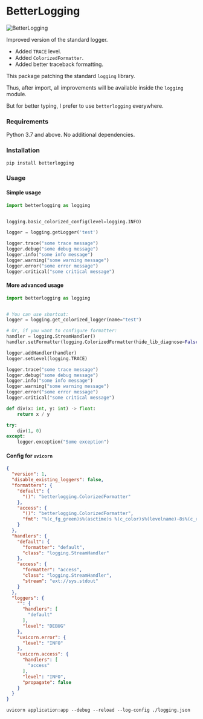 # BetterLogging


![BetterLogging](https://telegra.ph/file/ebd3b272eb1969dd55f58.png "BetterLogging")

Improved version of the standard logger.

* Added `TRACE` level.
* Added `ColorizedFormatter`.
* Added better traceback formatting.

This package patching the standard `logging` library.

Thus, after import, all improvements will be available inside the `logging` module.

But for better typing, I prefer to use `betterlogging` everywhere.

### Requirements

Python 3.7 and above. No additional dependencies.

### Installation

`pip install betterlogging`

### Usage

#### Simple usage

```python
import betterlogging as logging


logging.basic_colorized_config(level=logging.INFO)

logger = logging.getLogger('test')

logger.trace("some trace message")
logger.debug("some debug message")
logger.info("some info message")
logger.warning("some warning message")
logger.error("some error message")
logger.critical("some critical message")
```

#### More advanced usage

```python
import betterlogging as logging


# You can use shortcut:
logger = logging.get_colorized_logger(name="test")

# Or, if you want to configure formatter:
handler = logging.StreamHandler()
handler.setFormatter(logging.ColorizedFormatter(hide_lib_diagnose=False))

logger.addHandler(handler)
logger.setLevel(logging.TRACE)

logger.trace("some trace message")
logger.debug("some debug message")
logger.info("some info message")
logger.warning("some warning message")
logger.error("some error message")
logger.critical("some critical message")

def div(x: int, y: int) -> float:
    return x / y

try:
    div(1, 0)
except:
    logger.exception("Some exception")
```

#### Config for `uvicorn`

```json
{
  "version": 1,
  "disable_existing_loggers": false,
  "formatters": {
    "default": {
      "()": "betterlogging.ColorizedFormatter"
    },
    "access": {
      "()": "betterlogging.ColorizedFormatter",
      "fmt": "%(c_fg_green)s%(asctime)s %(c_color)s%(levelname)-8s%(c_reset)s %(c_fg_cyan)s[%(name)s] %(c_reset)s%(message)s"
    }
  },
  "handlers": {
    "default": {
      "formatter": "default",
      "class": "logging.StreamHandler"
    },
    "access": {
      "formatter": "access",
      "class": "logging.StreamHandler",
      "stream": "ext://sys.stdout"
    }
  },
  "loggers": {
    "": {
      "handlers": [
        "default"
      ],
      "level": "DEBUG"
    },
    "uvicorn.error": {
      "level": "INFO"
    },
    "uvicorn.access": {
      "handlers": [
        "access"
      ],
      "level": "INFO",
      "propagate": false
    }
  }
}
```

```shell script
uvicorn application:app --debug --reload --log-config ./logging.json
```
